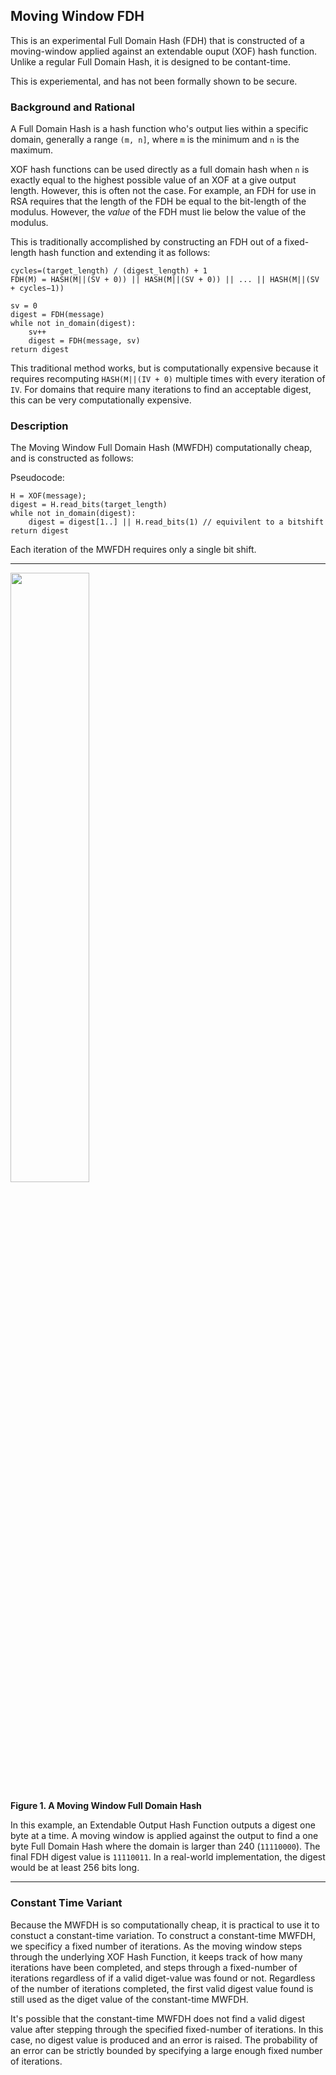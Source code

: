 Moving Window FDH
-----------------

This is an experimental Full Domain Hash (FDH) that is constructed of a moving-window applied against an extendable ouput (XOF) hash function. Unlike a regular Full Domain Hash, it is designed to be contant-time. 

This is experiemental, and has not been formally shown to be secure.

### Background and Rational

A Full Domain Hash is a hash function who's output lies within a specific domain, generally a range `(m, n]`, where `m` is the minimum and `n` is the maximum. 

XOF hash functions can be used directly as a full domain hash when `n` is exactly equal to the highest possible value of an XOF at a give output length. However, this is often not the case. For example, an FDH for use in RSA requires that the length of the FDH be equal to the bit-length of the modulus. However, the *value* of the FDH must lie below the value of the modulus. 

This is traditionally accomplished by constructing an FDH out of a fixed-length hash function and extending it as follows:

```
cycles=(target_length) / (digest_length) + 1
FDH(M) = HASH(M||(SV + 0)) || HASH(M||(SV + 0)) || ... || HASH(M||(SV + cycles−1))

sv = 0
digest = FDH(message)
while not in_domain(digest):
    sv++
    digest = FDH(message, sv)
return digest
```

This traditional method works, but is computationally expensive because it requires recomputing `HASH(M||(IV + 0)` multiple times with every iteration of `IV`. For domains that require many iterations to find an acceptable digest, this can be very computationally expensive. 

### Description

The Moving Window Full Domain Hash (MWFDH) computationally cheap, and is constructed as follows:

Pseudocode:
```
H = XOF(message);
digest = H.read_bits(target_length)
while not in_domain(digest):
    digest = digest[1..] || H.read_bits(1) // equivilent to a bitshift
return digest
```

Each iteration of the MWFDH requires only a single bit shift. 

---

<img src="https://raw.githubusercontent.com/phayes/fdh-rs/master/src/movingwindow/docs/figure-1.png" width="50%">

**Figure 1. A Moving Window Full Domain Hash**

In this example, an Extendable Output Hash Function outputs a digest one byte at a time. A moving window is applied against the output to find a one byte Full Domain Hash where the domain is larger than 240 (`11110000`). The final FDH digest value is `11110011`. In a real-world implementation, the digest would be at least 256 bits long.

---

### Constant Time Variant

Because the MWFDH is so computationally cheap, it is practical to use it to constuct a constant-time variation. To construct a constant-time MWFDH, we specificy a fixed number of iterations. As the moving window steps through the underlying XOF Hash Function, it keeps track of how many iterations have been completed, and steps through a fixed-number of iterations regardless of if a valid diget-value was found or not. Regardless of the number of iterations completed, the first valid digest value found is still used as the diget value of the constant-time MWFDH. 

It's possible that the constant-time MWFDH does not find a valid digest value after stepping through the specified fixed-number of iterations. In this case, no digest value is produced and an error is raised. The probability of an error can be strictly bounded by specifying a large enough fixed number of iterations. 

